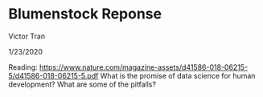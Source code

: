 # Blumenstock Reponse

Victor Tran

1/23/2020

Reading: https://www.nature.com/magazine-assets/d41586-018-06215-5/d41586-018-06215-5.pdf
What is the promise of data science for human development? What are some of the pitfalls?
